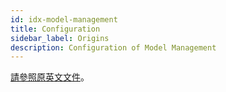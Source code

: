 ```yaml
---
id: idx-model-management
title: Configuration
sidebar_label: Origins
description: Configuration of Model Management
---
```


[請參照原英文文件](../model-configuration)。
